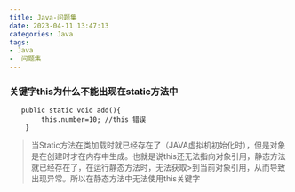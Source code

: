 ```yaml
---
title: Java-问题集
date: 2023-04-11 13:47:13
categories: Java
tags:
- Java
-  问题集
---
```

### 关键字this为什么不能出现在static方法中

```
   public static void add(){
        this.number=10; //this 错误
    }
```

>当Static方法在类加载时就已经存在了（JAVA虚拟机初始化时），但是对象是在创建时才在内存中生成。也就是说this还无法指向对象引用，静态方法就已经存在了，在运行静态方法时，无法获取>到当前对象引用，从而导致出现异常。所以在静态方法中无法使用this关键字


